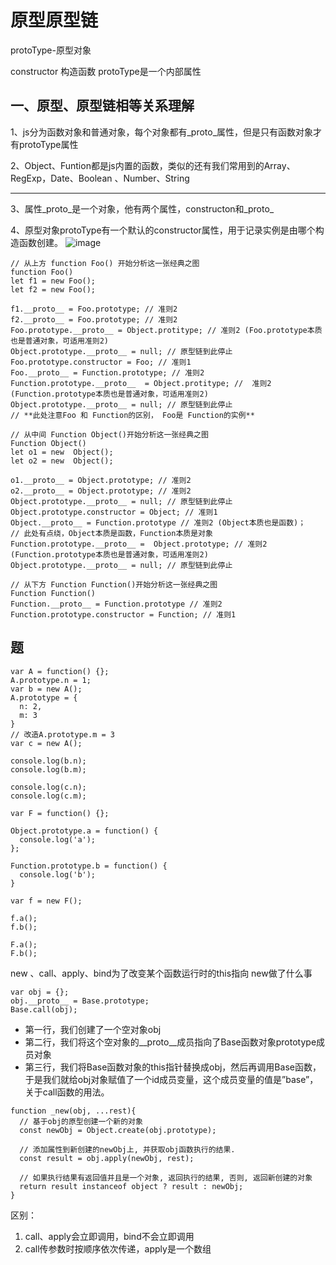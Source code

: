 # 原型原型链
protoType-原型对象

constructor 构造函数
protoType是一个内部属性
## 一、原型、原型链相等关系理解
1、js分为函数对象和普通对象，每个对象都有_proto_属性，但是只有函数对象才有protoType属性

2、Object、Funtion都是js内置的函数，类似的还有我们常用到的Array、RegExp，Date、Boolean
、Number、String

---
3、属性_proto_是一个对象，他有两个属性，constructon和_proto_

4、原型对象protoType有一个默认的constructor属性，用于记录实例是由哪个构造函数创建。
![image](https://user-gold-cdn.xitu.io/2019/11/7/16e43d3ade627474?imageView2/1/w/1304/h/734/q/85/format/webp/interlace/1)
```
// 从上方 function Foo() 开始分析这一张经典之图
function Foo()
let f1 = new Foo();
let f2 = new Foo();

f1.__proto__ = Foo.prototype; // 准则2
f2.__proto__ = Foo.prototype; // 准则2
Foo.prototype.__proto__ = Object.protitype; // 准则2 (Foo.prototype本质也是普通对象，可适用准则2)
Object.prototype.__proto__ = null; // 原型链到此停止
Foo.prototype.constructor = Foo; // 准则1
Foo.__proto__ = Function.prototype; // 准则2
Function.prototype.__proto__  = Object.protitype; //  准则2 (Function.prototype本质也是普通对象，可适用准则2)
Object.prototype.__proto__ = null; // 原型链到此停止
// **此处注意Foo 和 Function的区别， Foo是 Function的实例**

// 从中间 Function Object()开始分析这一张经典之图
Function Object()
let o1 = new  Object();
let o2 = new  Object();

o1.__proto__ = Object.prototype; // 准则2
o2.__proto__ = Object.prototype; // 准则2
Object.prototype.__proto__ = null; // 原型链到此停止
Object.prototype.constructor = Object; // 准则1
Object.__proto__ = Function.prototype // 准则2 (Object本质也是函数)；
// 此处有点绕，Object本质是函数，Function本质是对象
Function.prototype.__proto__ =  Object.prototype; // 准则2 (Function.prototype本质也是普通对象，可适用准则2)
Object.prototype.__proto__ = null; // 原型链到此停止

// 从下方 Function Function()开始分析这一张经典之图
Function Function()
Function.__proto__ = Function.prototype // 准则2
Function.prototype.constructor = Function; // 准则1

```
## 题
``` 考验基本指向以及随时给属性添加方法以及重写原型的区别
var A = function() {};
A.prototype.n = 1;
var b = new A();
A.prototype = {
  n: 2,
  m: 3
}
// 改造A.prototype.m = 3
var c = new A();

console.log(b.n);
console.log(b.m);

console.log(c.n);
console.log(c.m);
```
```
var F = function() {};

Object.prototype.a = function() {
  console.log('a');
};

Function.prototype.b = function() {
  console.log('b');
}

var f = new F();

f.a();
f.b();

F.a();
F.b();

```
new 、call、apply、bind为了改变某个函数运行时的this指向
new做了什么事
```
var obj = {};
obj.__proto__ = Base.prototype;
Base.call(obj);
```
- 第一行，我们创建了一个空对象obj
- 第二行，我们将这个空对象的__proto__成员指向了Base函数对象prototype成员对象
- 第三行，我们将Base函数对象的this指针替换成obj，然后再调用Base函数，于是我们就给obj对象赋值了一个id成员变量，这个成员变量的值是”base”，关于call函数的用法。

```
function _new(obj, ...rest){
  // 基于obj的原型创建一个新的对象
  const newObj = Object.create(obj.prototype);

  // 添加属性到新创建的newObj上, 并获取obj函数执行的结果.
  const result = obj.apply(newObj, rest);

  // 如果执行结果有返回值并且是一个对象, 返回执行的结果, 否则, 返回新创建的对象
  return result instanceof object ? result : newObj;
}
```
区别：
1. call、apply会立即调用，bind不会立即调用
2. call传参数时按顺序依次传递，apply是一个数组
